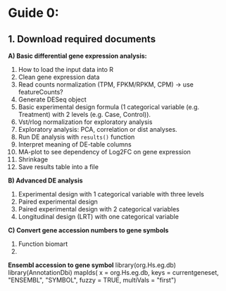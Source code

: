 # Guide 0:

## 1. Download required documents



**A) Basic differential gene expression analysis:**

1. How to load the input data into R
2. Clean gene expression data
3. Read counts normalization (TPM, FPKM/RPKM, CPM) -> use featureCounts?
4. Generate DESeq object
5. Basic experimental design formula (1 categorical variable (e.g. Treatment) with 2 levels (e.g. Case, Control)).
6. Vst/rlog normalization for exploratory analysis
7. Exploratory analysis: PCA, correlation or dist analyses.
8. Run DE analysis with `results()` function
9. Interpret meaning of DE-table columns
10. MA-plot to see dependency of Log2FC on gene expression
11. Shrinkage
12. Save results table into a file

**B) Advanced DE analysis**

1. Experimental design with 1 categorical variable with three levels
2. Paired experimental design
3. Paired experimental design with 2 categorical variables
4. Longitudinal design (LRT) with one categorical variable

**C) Convert gene accession numbers to gene symbols**

1. Function biomart
2. 




**Ensembl accession to gene symbol**
library(org.Hs.eg.db)
library(AnnotationDbi)
mapIds(
          x = org.Hs.eg.db, 
          keys = currentgeneset, 
          "ENSEMBL", 
          "SYMBOL",
          fuzzy = TRUE,
          multiVals = "first")
